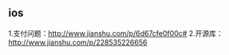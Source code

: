 ## ios

 1.支付问题：http://www.jianshu.com/p/6d67cfe0f00c#
 2.开源库：http://www.jianshu.com/p/228535226656
